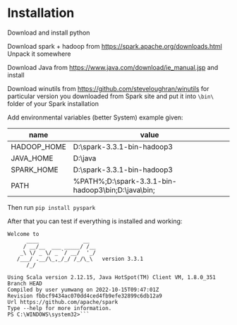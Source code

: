 # Installation

Download and install python

Download spark + hadoop from https://spark.apache.org/downloads.html  
Unpack it somewhere  

Download Java from https://www.java.com/download/ie_manual.jsp and install  

Download winutils from https://github.com/steveloughran/winutils for particular version you downloaded from Spark site and put it into `\bin\` folder of your Spark installation  

Add environmental variables (better System) example given:

| name | value |
|-|-|
| HADOOP_HOME | D:\spark-3.3.1-bin-hadoop3 |
| JAVA_HOME | D:\java |
| SPARK_HOME | D:\spark-3.3.1-bin-hadoop3 |
| PATH | %PATH%;D:\spark-3.3.1-bin-hadoop3\bin;D:\java\bin; |

Then run `pip install pyspark`

After that you can test if everything is installed and working:

```PS C:\WINDOWS\system32> pyspark --version
Welcome to
      ____              __
     / __/__  ___ _____/ /__
    _\ \/ _ \/ _ `/ __/  '_/
   /___/ .__/\_,_/_/ /_/\_\   version 3.3.1
      /_/

Using Scala version 2.12.15, Java HotSpot(TM) Client VM, 1.8.0_351
Branch HEAD
Compiled by user yumwang on 2022-10-15T09:47:01Z
Revision fbbcf9434ac070dd4ced4fb9efe32899c6db12a9
Url https://github.com/apache/spark
Type --help for more information.
PS C:\WINDOWS\system32>```